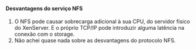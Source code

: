 <!-- markdownlint-disable-next-line -->
#### Desvantagens do serviço NFS

1. O NFS pode causar sobrecarga adicional à sua CPU, do servidor físico do XenServer. E o próprio TCP/IP pode introduzir alguma latência na conexão com o storage.
2. Não achei quase nada sobre as desvantagens do protocolo NFS.
